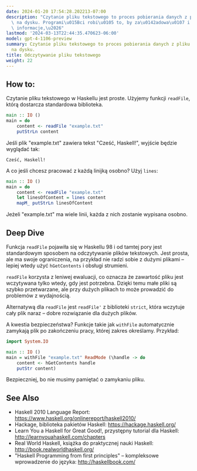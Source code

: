 ```yaml
---
date: 2024-01-20 17:54:28.202213-07:00
description: "Czytanie pliku tekstowego to proces pobierania danych z pliku przechowywanego\
  \ na dysku. Programi\u015Bci robi\u0105 to, by za\u0142adowa\u0107 i przetworzy\u0107\
  \ informacje,\u2026"
lastmod: '2024-03-13T22:44:35.470623-06:00'
model: gpt-4-1106-preview
summary: Czytanie pliku tekstowego to proces pobierania danych z pliku przechowywanego
  na dysku.
title: Odczytywanie pliku tekstowego
weight: 22
---
```


## How to:
Czytanie pliku tekstowego w Haskellu jest proste. Użyjemy funkcji `readFile`, którą dostarcza standardowa biblioteka.

```Haskell
main :: IO ()
main = do
    content <- readFile "example.txt"
    putStrLn content
```

Jeśli plik "example.txt" zawiera tekst "Cześć, Haskell!", wyjście będzie wyglądać tak:
```
Cześć, Haskell!
```

A co jeśli chcesz pracować z każdą linijką osobno? Użyj `lines`:

```Haskell
main :: IO ()
main = do
    content <- readFile "example.txt"
    let linesOfContent = lines content
    mapM_ putStrLn linesOfContent
```

Jeżeli "example.txt" ma wiele linii, każda z nich zostanie wypisana osobno.

## Deep Dive
Funkcja `readFile` pojawiła się w Haskellu 98 i od tamtej pory jest standardowym sposobem na odczytywanie plików tekstowych. Jest prosta, ale ma swoje ograniczenia, na przykład nie radzi sobie z dużymi plikami – lepiej wtedy użyć `hGetContents` i obsługi strumieni.

`readFile` korzysta z leniwej ewaluacji, co oznacza że zawartość pliku jest wczytywana tylko wtedy, gdy jest potrzebna. Dzięki temu małe pliki są szybko przetwarzane, ale przy dużych plikach to może prowadzić do problemów z wydajnością.

Alternatywą dla `readFile` jest `readFile'` z biblioteki `strict`, która wczytuje cały plik naraz – dobre rozwiązanie dla dużych plików.

A kwestia bezpieczeństwa? Funkcje takie jak `withFile` automatycznie zamykają plik po zakończeniu pracy, której zakres określamy. Przykład:

```Haskell
import System.IO

main :: IO ()
main = withFile "example.txt" ReadMode (\handle -> do
    content <- hGetContents handle
    putStr content)
```

Bezpieczniej, bo nie musimy pamiętać o zamykaniu pliku.

## See Also
- Haskell 2010 Language Report: https://www.haskell.org/onlinereport/haskell2010/
- Hackage, biblioteka pakietów Haskell: https://hackage.haskell.org/
- Learn You a Haskell for Great Good!, przystępny tutorial dla Haskell: http://learnyouahaskell.com/chapters
- Real World Haskell, książka do praktycznej nauki Haskell: http://book.realworldhaskell.org/
- "Haskell Programming from first principles" – kompleksowe wprowadzenie do języka: http://haskellbook.com/
